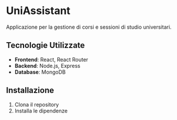 # UniAssistant

Applicazione per la gestione di corsi e sessioni di studio universitari.

## Tecnologie Utilizzate

- **Frontend**: React, React Router
- **Backend**: Node.js, Express
- **Database**: MongoDB

## Installazione

1. Clona il repository
2. Installa le dipendenze